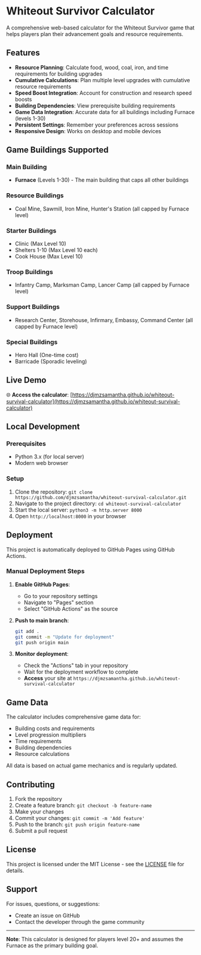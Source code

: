 # Whiteout Survivor Calculator

A comprehensive web-based calculator for the Whiteout Survivor game that helps players plan their advancement goals and resource requirements.

## Features

- **Resource Planning**: Calculate food, wood, coal, iron, and time requirements for building upgrades
- **Cumulative Calculations**: Plan multiple level upgrades with cumulative resource requirements
- **Speed Boost Integration**: Account for construction and research speed boosts
- **Building Dependencies**: View prerequisite building requirements
- **Game Data Integration**: Accurate data for all buildings including Furnace (levels 1-30)
- **Persistent Settings**: Remember your preferences across sessions
- **Responsive Design**: Works on desktop and mobile devices

## Game Buildings Supported

### Main Building
- **Furnace** (Levels 1-30) - The main building that caps all other buildings

### Resource Buildings
- Coal Mine, Sawmill, Iron Mine, Hunter's Station (all capped by Furnace level)

### Starter Buildings
- Clinic (Max Level 10)
- Shelters 1-10 (Max Level 10 each)
- Cook House (Max Level 10)

### Troop Buildings
- Infantry Camp, Marksman Camp, Lancer Camp (all capped by Furnace level)

### Support Buildings
- Research Center, Storehouse, Infirmary, Embassy, Command Center (all capped by Furnace level)

### Special Buildings
- Hero Hall (One-time cost)
- Barricade (Sporadic leveling)

## Live Demo

🌐 **Access the calculator**: [https://djmzsamantha.github.io/whiteout-survival-calculator](https://djmzsamantha.github.io/whiteout-survival-calculator)

## Local Development

### Prerequisites
- Python 3.x (for local server)
- Modern web browser

### Setup
1. Clone the repository: `git clone https://github.com/djmzsamantha/whiteout-survival-calculator.git`
2. Navigate to the project directory: `cd whiteout-survival-calculator`
3. Start the local server: `python3 -m http.server 8000`
4. Open `http://localhost:8000` in your browser

## Deployment

This project is automatically deployed to GitHub Pages using GitHub Actions.

### Manual Deployment Steps
1. **Enable GitHub Pages**:
   - Go to your repository settings
   - Navigate to "Pages" section
   - Select "GitHub Actions" as the source

2. **Push to main branch**:
   ```bash
   git add .
   git commit -m "Update for deployment"
   git push origin main
   ```

3. **Monitor deployment**:
   - Check the "Actions" tab in your repository
   - Wait for the deployment workflow to complete
   - **Access** your site at `https://djmzsamantha.github.io/whiteout-survival-calculator`

## Game Data

The calculator includes comprehensive game data for:
- Building costs and requirements
- Level progression multipliers
- Time requirements
- Building dependencies
- Resource calculations

All data is based on actual game mechanics and is regularly updated.

## Contributing

1. Fork the repository
2. Create a feature branch: `git checkout -b feature-name`
3. Make your changes
4. Commit your changes: `git commit -m 'Add feature'`
5. Push to the branch: `git push origin feature-name`
6. Submit a pull request

## License

This project is licensed under the MIT License - see the [LICENSE](LICENSE) file for details.

## Support

For issues, questions, or suggestions:
- Create an issue on GitHub
- Contact the developer through the game community

---

**Note**: This calculator is designed for players level 20+ and assumes the Furnace as the primary building goal.
